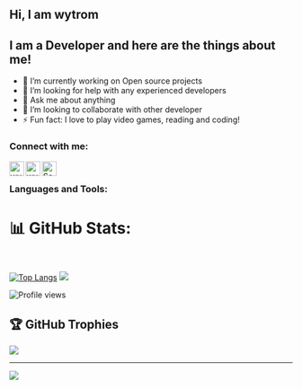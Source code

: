 ## Hi, I am wytrom
## I am a Developer and here are the things about me!

- 🔭 I’m currently working on Open source projects
- 🤔 I’m looking for help with any experienced developers
- 💬 Ask me about anything
- 👯 I’m looking to collaborate with other developer
- ⚡ Fun fact: I love to play video games, reading and coding!

### Connect with me:

<a href="https://www.facebook.com/KovacsCheats">
  <img align="left" alt="wytrom's Facebook" width="26px" src="https://cdn.jsdelivr.net/npm/simple-icons@v3/icons/facebook.svg" />
</a>
<a href="https://www.instagram.com/akumahalls/">
  <img align="left" alt="wytrom's Instagram" width="26px" src="https://cdn.jsdelivr.net/npm/simple-icons@v3/icons/instagram.svg" />
</a>
<a href="INDISPONIVEL">
  <img align="left" alt="SokumHeng's Twitter" width="26px" src="https://cdn.jsdelivr.net/npm/simple-icons@v3/icons/twitter.svg" />
</a>
<br/>

### Languages and Tools:
# 📊 GitHub Stats:
<br/>

[![Top Langs](https://github-readme-stats.vercel.app/api/top-langs/?username=wytrom)](https://github.com/anuraghazra/github-readme-stats)
<img src="https://github-readme-stats.vercel.app/api?username=wytrom&&show_icons=true&title_color=ffffff&icon_color=bb2acf&text_color=daf7dc&bg_color=151515">

![Profile views](https://gpvc.arturio.dev/wytrom) 


## 🏆 GitHub Trophies
![](https://github-profile-trophy.vercel.app/?username=zRitsu&theme=radical&no-frame=false&no-bg=true&margin-w=4)


---
[![](https://visitcount.itsvg.in/api?id=zRitsu&icon=5&color=1)](https://visitcount.itsvg.in)
